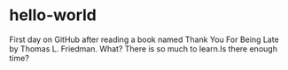 # hello-world
First day on GitHub after reading a book named Thank You For Being Late by Thomas L. Friedman. 
What? There is so much to learn.Is there enough time?
